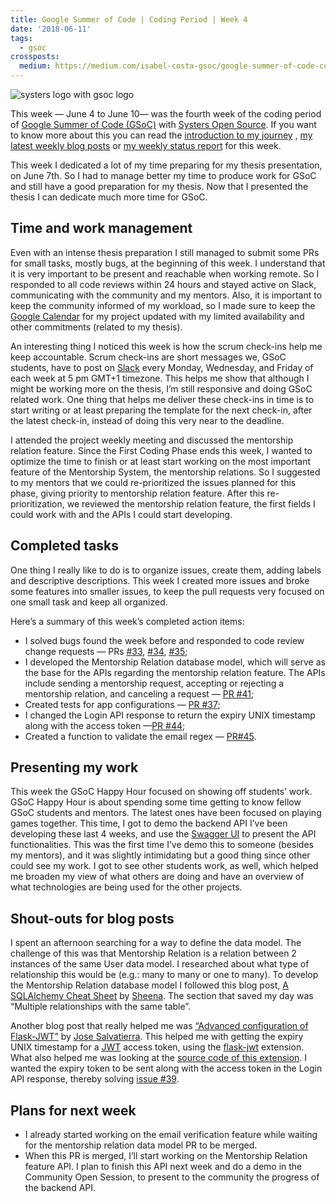 ```yaml
---
title: Google Summer of Code | Coding Period | Week 4
date: '2018-06-11'
tags:
  - gsoc
crossposts:
  medium: https://medium.com/isabel-costa-gsoc/google-summer-of-code-coding-period-week-4-52eb3bb0bf41
---
```


![systers logo with gsoc logo](/images/gsoc-week-4-cover.png)

This week — June 4 to June 10— was the fourth week of the coding period of [Google Summer of Code (GSoC)](https://summerofcode.withgoogle.com/) with [Systers Open Source](https://github.com/systers). If you want to know more about this you can read the [introduction to my journey](https://medium.com/isabel-costa-gsoc/intro-to-google-summer-of-code-with-systers-open-source-dbdaa92bd189) , [my latest weekly blog posts](https://medium.com/isabel-costa-gsoc) or [my weekly status report](https://github.com/systers/mentorship-backend/wiki/GSoC-2018-Isabel-Costa#weekly-status-report-for-week-4) for this week.

This week I dedicated a lot of my time preparing for my thesis presentation, on June 7th. So I had to manage better my time to produce work for GSoC and still have a good preparation for my thesis. Now that I presented the thesis I can dedicate much more time for GSoC.

## Time and work management

Even with an intense thesis preparation I still managed to submit some PRs for small tasks, mostly bugs, at the beginning of this week. I understand that it is very important to be present and reachable when working remote. So I responded to all code reviews within 24 hours and stayed active on Slack, communicating with the community and my mentors. Also, it is important to keep the community informed of my workload, so I made sure to keep the [Google Calendar](https://calendar.google.com/) for my project updated with my limited availability and other commitments (related to my thesis).

An interesting thing I noticed this week is how the scrum check-ins help me keep accountable. Scrum check-ins are short messages we, GSoC students, have to post on [Slack](https://slack.com/) every Monday, Wednesday, and Friday of each week at 5 pm GMT+1 timezone. This helps me show that although I might be working more on the thesis, I’m still responsive and doing GSoC related work. One thing that helps me deliver these check-ins in time is to start writing or at least preparing the template for the next check-in, after the latest check-in, instead of doing this very near to the deadline.

I attended the project weekly meeting and discussed the mentorship relation feature. Since the First Coding Phase ends this week, I wanted to optimize the time to finish or at least start working on the most important feature of the Mentorship System, the mentorship relations. So I suggested to my mentors that we could re-prioritized the issues planned for this phase, giving priority to mentorship relation feature. After this re-prioritization, we reviewed the mentorship relation feature, the first fields I could work with and the APIs I could start developing.

## Completed tasks

One thing I really like to do is to organize issues, create them, adding labels and descriptive descriptions. This week I created more issues and broke some features into smaller issues, to keep the pull requests very focused on one small task and keep all organized.

Here’s a summary of this week’s completed action items:

- I solved bugs found the week before and responded to code review change requests — PRs [#33](https://github.com/systers/mentorship-backend/pull/33), [#34](https://github.com/systers/mentorship-backend/pull/34), [#35](https://github.com/systers/mentorship-backend/pull/35);
- I developed the Mentorship Relation database model, which will serve as the base for the APIs regarding the mentorship relation feature. The APIs include sending a mentorship request, accepting or rejecting a mentorship relation, and canceling a request — [PR #41](https://github.com/systers/mentorship-backend/pull/41);
- Created tests for app configurations — [PR #37](https://github.com/systers/mentorship-backend/issues/37);
- I changed the Login API response to return the expiry UNIX timestamp along with the access token —[PR #44](https://github.com/systers/mentorship-backend/pull/44);
- Created a function to validate the email regex — [PR#45](https://github.com/systers/mentorship-backend/pull/45).

## Presenting my work

This week the GSoC Happy Hour focused on showing off students’ work. GSoC Happy Hour is about spending some time getting to know fellow GSoC students and mentors. The latest ones have been focused on playing games together. This time, I got to demo the backend API I’ve been developing these last 4 weeks, and use the [Swagger UI](https://swagger.io/tools/swagger-ui/) to present the API functionalities. This was the first time I’ve demo this to someone (besides my mentors), and it was slightly intimidating but a good thing since other could see my work. I got to see other students work, as well, which helped me broaden my view of what others are doing and have an overview of what technologies are being used for the other projects.

## Shout-outs for blog posts

I spent an afternoon searching for a way to define the data model. The challenge of this was that Mentorship Relation is a relation between 2 instances of the same User data model. I researched about what type of relationship this would be (e.g.: many to many or one to many). To develop the Mentorship Relation database model I followed this blog post, [A SQLAlchemy Cheat Sheet](https://www.codementor.io/sheena/understanding-sqlalchemy-cheat-sheet-du107lawl) by [Sheena](https://www.codementor.io/sheena). The section that saved my day was “Multiple relationships with the same table”.

Another blog post that really helped me was [“Advanced configuration of Flask-JWT”](http://blog.tecladocode.com/learn-python-advanced-configuration-of-flask-jwt/) by [Jose Salvatierra](https://twitter.com/tecladocode). This helped me with getting the expiry UNIX timestamp for a [JWT](https://jwt.io/) access token, using the [flask-jwt](https://pythonhosted.org/Flask-JWT/) extension. What also helped me was looking at the [source code of this extension](https://github.com/mattupstate/flask-jwt/blob/master/flask_jwt/__init__.py). I wanted the expiry token to be sent along with the access token in the Login API response, thereby solving [issue #39](https://github.com/systers/mentorship-backend/issues/39).

## Plans for next week

- I already started working on the email verification feature while waiting for the mentorship relation data model PR to be merged.
- When this PR is merged, I’ll start working on the Mentorship Relation feature API. I plan to finish this API next week and do a demo in the Community Open Session, to present to the community the progress of the backend API.
